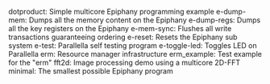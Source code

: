 dotproduct:       Simple multicore Epiphany programming example
e-dump-mem:       Dumps all the memory content on the Epiphany
e-dump-regs:      Dumps all the key registers on the Epiphany
e-mem-sync:       Flushes all write transactions guaranteeing ordering
e-reset:          Resets the Epiphany sub system
e-test:           Parallella self testing program
e-toggle-led:     Toggles LED on Parallella
erm:              Resource manager infrastructure
erm_example:      Test example for the "erm"
fft2d:            Image processing demo using a multicore 2D-FFT
minimal:          The smallest possible Epiphany program
